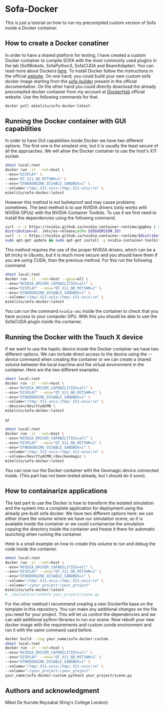 # Sofa-Docker

This is just a tutorial on how to run my precompiled custom version of Sofa inside a Docker container.

## How to create a Docker conatiner

In order to have a shared platform for testing, I have created a custom Docker container to compile SOFA with the most commonly used plugins in the lab (SoftRobots, SofaPython3, SofaCUDA and BeamAdapter). You can read more about Dockers [here](https://docs.docker.com/get-started/overview/). To install Docker follow the instructions in the official [website](https://docs.docker.com/get-docker/). On one hand, you could build your own custom sofa docker image starting from the [sofa-builder](https://hub.docker.com/r/sofaframework/sofabuilder_ubuntu) present in the official documentation. On the other hand you could directly download the already precompiled docker container from my account at [DockerHub](https://hub.docker.com/) official website. Use the following commands for that.

```bash
docker pull mikelitu/sofa-docker:latest
```

## Running the Docker container with GUI capabilities

In order to have GUI capabilities inside Docker we have two different options. The first one is the simplest one, but it is usually the least secure of all the approaches. We will allow the Docker container to use the host's X11 socket.

```bash
xhost local:root
docker run -it --net=host \
--env="DISPLAY" \
--env="QT_X11_NO_MITSMH=1" \
--env="QTWEBENGINE_DISABLE_SANDBOX=1" \
--volume="/tmp/.X11-unix:/tmp/.X11-unix:rw" \
mikelitu/sofa-docker:latest
```

However this method is not bulletproof and may cause problems sometimes. The best method is to use NVIDIA drivers (only works with NVIDIA GPUs) with the NVIDIA Container Toolkits. To use it we first need to install the dependencies using the following command.

```bash
curl -s -L https://nvidia.github.io/nvidia-container-runtime/gpgkey | sudo apt-key add -
distribution=$(. /etc/os-release;echo $ID$VERSION_ID)
curl -s -L https://nvidia.github.io/nvidia-container-runtime/$distribution/nvidia-container-runtime.list |sudo tee /etc/apt/sources.list.d/nvidia-container-runtime.list
sudo apt-get update && sudo apt-get install -y nvidia-container-toolkit
```

This method requires the use of the proper NVIDIA drivers, which can be a bit tricky in Ubuntu, but it is much more secure and you should have them if you are using CUDA, than the previous method. For this run the following command. 

```bash
xhost local:root
docker run -it --net=host --gpus=all \
--env="NVIDIA_DRIVER_CAPABILITIES=all" \
--env="DISPLAY" --env="QT_X11_NO_MITSHM=1" \
--env="QTWEBENGINE_DISABLE_SANDBOX=1" \
--volume="/tmp/.X11-unix:/tmp/.X11-unix:rw" \
mikelitu/sofa-docker:latest
```

You can run the command `nvidia-smi` inside the container to check that you have access to your computer GPU. With this you should be able to use the SofaCUDA plugin inside the container. 

## Running the Docker with the Touch X device

If we want to use the haptic device inside the Docker container we have two different options. We can include direct access to the device using the *--device* command when creating the container or we can create a shared volume between the local machine and the virtual environment in the container. Here are the two different examples.

```bash
xhost local:root
docker run -it --net=host \
--env="NVIDIA_DRIVER_CAPABILITIES=all" \
--env="DISPLAY" --env="QT_X11_NO_MITSHM=1" \
--env="QTWEBENGINE_DISABLE_SANDBOX=1" \
--volume="/tmp/.X11-unix:/tmp/.X11-unix:rw" \
--device=/dev/ttyACM0 \
mikelitu/sofa-docker:latest
```
or
```bash
xhost local:root
docker run -it --net=host \
--env="NVIDIA_DRIVER_CAPABILITIES=all" \
--env="DISPLAY" --env="QT_X11_NO_MITSHM=1" \
--env="QTWEBENGINE_DISABLE_SANDBOX=1" \
--volume="/tmp/.X11-unix:/tmp/.X11-unix:rw" \
--volume=/dev/ttyACM0:/dev/Geomagic \
mikelitu/sofa-docker:latest
```

You can now run the Docker container with the Geomagic device connected inside. (This part has not been tested already, but I should do it soon).

## How to containarize applications
The last part to use the Docker is how to transform the isolated simulation and the system into a complete application for deployment using the already pre-built sofa docker. We have two different options here: we can either share the volume where we have our simulation scene, so it is available inside the container or we could containerize the simulation copying the directory inside the container and freeze it there for automatic launching when running the container.

Here is a small example on how to create this volume to run and debug the code inside the container. 

```bash
xhost local:root
docker run -it --net=host \ 
--env="NVIDIA_DRIVER_CAPABILITIES=all" \
--env="DISPLAY" --env="QT_X11_NO_MITSHM=1" \ 
--env="QTWEBENGINE_DISABLE_SANDBOX=1" \ 
--volume="/tmp/.X11-unix:/tmp/.X11-unix:rw" \
--volume="~/your_project:/your_project" 
mikelitu/sofa-docker:latest
# ./build/bin/runSofa your_project/scene.py
```

For the other method I recommend creating a new Dockerfile base on the template in this repository. You can make any additional changes on the file you need for your project. This will let us control the dependencies and we can add additional python libraries to run our scene. Now rebuilt your new docker image with the requirements and custom conda environment and run it with the same command used before.

```bash
docker build --tag your_name/sofa-docker:custom .
xhost local:root
docker run -it --net=host \ 
--env="NVIDIA_DRIVER_CAPABILITIES=all" \
--env="DISPLAY" --env="QT_X11_NO_MITSHM=1" \ 
--env="QTWEBENGINE_DISABLE_SANDBOX=1" \ 
--volume="/tmp/.X11-unix:/tmp/.X11-unix:rw" \
--volume="~/your_project:/your_project" 
your_name/sofa-docker:custom python3 your_project/scene.py
```
## Authors and acknowledgment
Mikel De Iturrate Reyzabal (King's College London)
